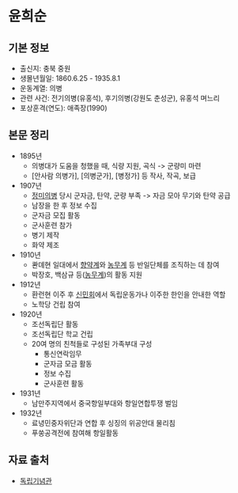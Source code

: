 # 윤희순  
## 기본 정보  
- 출신지: 충북 중원  
- 생몰년월일: 1860.6.25 - 1935.8.1  
- 운동계열: 의병  
- 관련 사건: 전기의병(유홍석), 후기의병(강원도 춘성군), 유홍석 며느리  
- 포상훈격(연도): 애족장(1990)  

## 본문 정리  
- 1895년  
    - 의병대가 도움을 청했을 때, 식량 지원, 곡식 -> 군량미 마련  
    - [안사람 의병가], [의병군가], [병정가] 등 작사, 작곡, 보급  
- 1907년  
    - [정미의병](./words/정미의병.md) 당시 군자금, 탄약, 군량 부족 -> 자금 모아 무기와 탄약 공급  
    - 남장을 한 후 정보 수집  
    - 군자금 모집 활동  
    - 군사훈련 참가  
    - 병기 제작  
    - 화약 제조  
- 1910년  
    - 콴뎨현 일대에서 [향약계](./words/향약계.md)와 [농무계](./words/농무계.md) 등 반일단체를 조직하는 데 참여  
    - 박장호, 백삼규 등([농무계](./words/농무계.md))의 활동 지원  
- 1912년  
    - 환런현 이주 후 [신민회](./words/신민회.md)에서 독립운동가나 이주한 한인을 안내한 역할  
    - 노학당 건립 참여  
- 1920년  
    - 조선독립단 활동  
    - 조선독립단 학교 건립  
    - 20여 명의 친척들로 구성된 가족부대 구성  
        - 통신연락임무  
        - 군자금 모금 활동  
        - 정보 수집  
        - 군사훈련 활동  
- 1931년  
    - 남만주지역에서 중국항일부대와 항일연합투쟁 벌임  
- 1932년  
    - 료녕민중자위단과 연합 후 싱징의 위공안대 물리침  
    - 푸쑹공격전에 참여해 항일활동  

## 자료 출처    
- [독립기념관](https://search.i815.or.kr/dictionary/detail.do?searchWord=%EC%9C%A4%ED%9D%AC%EC%88%9C&reSearchWord=&searchType=all&index=1&id=10704)